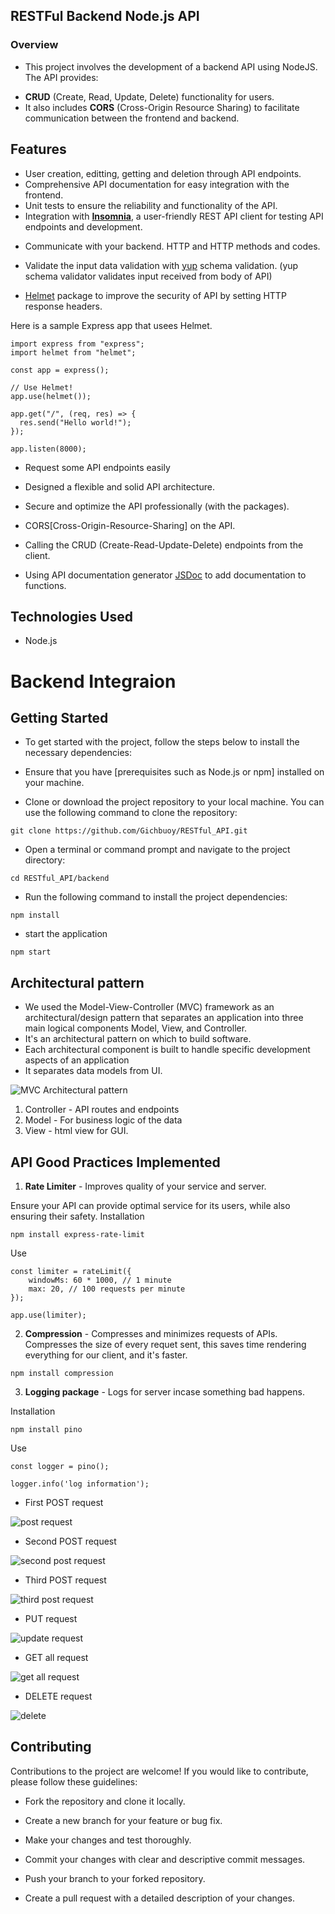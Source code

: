 ## RESTFul Backend Node.js API

### Overview
- This project involves the development of a backend API using NodeJS. The API provides: 
* **CRUD** (Create, Read, Update, Delete) functionality for users. 
* It also includes **CORS** (Cross-Origin Resource Sharing) to facilitate communication between the frontend and backend.


## Features
- User creation, editting, getting and deletion through API endpoints.
- Comprehensive API documentation for easy integration with the frontend.
- Unit tests to ensure the reliability and functionality of the API.
- Integration with [**Insomnia**](https://docs.insomnia.rest/insomnia/get-started), a user-friendly REST API client for testing API endpoints and development.

* Communicate with your backend. HTTP and HTTP methods and codes.

* Validate the input data validation with [yup](https://github.com/jquense/yup) schema validation. (yup schema validator validates input received from body of API)

* [Helmet](https://github.com/helmetjs/helmet) package to improve the security of API by setting HTTP response headers.

Here is a sample Express app that usees Helmet.
```
import express from "express";
import helmet from "helmet";

const app = express();

// Use Helmet!
app.use(helmet());

app.get("/", (req, res) => {
  res.send("Hello world!");
});

app.listen(8000);
```

* Request some API endpoints easily


* Designed a flexible and solid API architecture.

* Secure and optimize the API professionally (with the packages).

* CORS[Cross-Origin-Resource-Sharing] on the API. 


* Calling the CRUD (Create-Read-Update-Delete) endpoints from the client.

* Using API documentation generator [JSDoc](https://github.com/jsdoc/jsdoc) to add documentation to functions. 


## Technologies Used
* Node.js

# Backend Integraion

## Getting Started
- To get started with the project, follow the steps below to install the necessary dependencies:
- Ensure that you have [prerequisites such as Node.js or npm] installed on your machine.

- Clone or download the project repository to your local machine. You can use the following command to clone the repository:
```
git clone https://github.com/Gichbuoy/RESTful_API.git
```
- Open a terminal or command prompt and navigate to the project directory:
```
cd RESTful_API/backend
```

- Run the following command to install the project dependencies:
```
npm install
```

- start the application
```
npm start
```

## Architectural pattern
- We used the Model-View-Controller (MVC) framework as an architectural/design pattern that separates an application into three main logical components Model, View, and Controller.
- It's an architectural pattern on which to build software.
- Each architectural component is built to handle specific development aspects of an application
- It separates data models from UI.

![MVC Architectural pattern](https://github.com/Gichbuoy/RESTful_API/blob/main/backend/screenshot/mvc.jpg)
1. Controller - API routes and endpoints
2. Model - For business logic of the data
3. View - html view for GUI.


## API Good Practices Implemented
1. **Rate Limiter** - Improves quality of your service and server.

Ensure your API can provide optimal service for its users, while also ensuring their safety.
 Installation
```
npm install express-rate-limit
```

Use
```
const limiter = rateLimit({
    windowMs: 60 * 1000, // 1 minute
    max: 20, // 100 requests per minute
});

app.use(limiter);
```

2. **Compression** - Compresses and minimizes requests of APIs.
Compresses the size of every requet sent, this saves time rendering everything for our client, and it's faster.
```
npm install compression
```

3. **Logging package** - Logs for server incase something bad happens.

Installation
```
npm install pino
```

Use
```
const logger = pino();

logger.info('log information');
```


- First POST request

![post request](https://github.com/Gichbuoy/RESTful_API/blob/main/backend/screenshot/post1.png)

- Second POST request

![second post request](https://github.com/Gichbuoy/RESTful_API/blob/main/backend/screenshot/post2.png)

- Third POST request

![third post request](https://github.com/Gichbuoy/RESTful_API/blob/main/backend/screenshot/post3.png)

- PUT request

![update request](https://github.com/Gichbuoy/RESTful_API/blob/main/backend/screenshot/put.png)

- GET all request

![get all request](https://github.com/Gichbuoy/RESTful_API/blob/main/backend/screenshot/getall.png)

- DELETE request

![delete](https://github.com/Gichbuoy/RESTful_API/blob/main/backend/screenshot/delete.png)




## Contributing
Contributions to the project are welcome! If you would like to contribute, please follow these guidelines:

* Fork the repository and clone it locally.

* Create a new branch for your feature or bug fix.

* Make your changes and test thoroughly.

* Commit your changes with clear and descriptive commit messages.

* Push your branch to your forked repository.

* Create a pull request with a detailed description of your changes.
